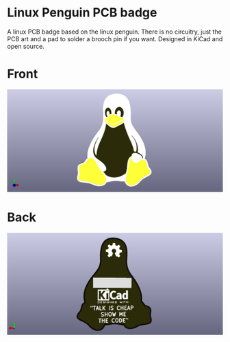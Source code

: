 # Linux Penguin PCB badge
A linux PCB badge based on the linux penguin. There is no circuitry, just the PCB art and a pad to solder a brooch pin if you want. Designed in KiCad and open source. 




# Front 


![picture](https://github.com/Chromico/linux-penguin-PCB-badge/blob/master/front.png)


# Back


![picture](https://github.com/Chromico/linux-penguin-PCB-badge/blob/master/back.png)
